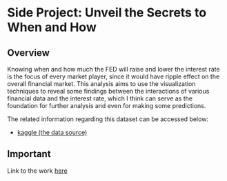 # Side Project: Unveil the Secrets to When and How 

## Overview
Knowing when and how much the FED will raise and lower the interest rate is the focus of every market player, since it would have ripple effect on the overall financial market. This analysis aims to use the visualization techniques to reveal some findings between the interactions of various financial data and the interest rate, which I think can serve as the foundation for further analysis and even for making some predictions.

The related information regarding this dataset can be accessed below:
* [kaggle (the data source)](https://www.kaggle.com/federalreserve/interest-rates)

## Important
Link to the work [here](https://github.com/lwkuant/Side_project_FED_interest_rates/blob/master/FED.ipynb)